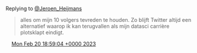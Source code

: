 Replying to [@Jeroen\_Heijmans](https://twitter.com/Jeroen_Heijmans/status/1627712831851200516)

> alles om mijn 10 volgers tevreden te houden\. Zo blijft Twitter altijd een alternatief waarop ik kan terugvallen als mijn datasci carrière plotsklapt eindigt\.

<img src="../../media/tweet.ico" width="12" /> [Mon Feb 20 18:59:04 +0000 2023](https://twitter.com/DromerDenker/status/1627744663862972447)